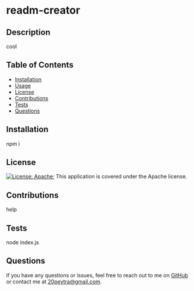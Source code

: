 
# readm-creator

## Description
cool

## Table of Contents 
* [Installation](#installation)
* [Usage](#usage)
* [License](#license)
* [Contributions](#contributions)
* [Tests](#tests)
* [Questions](#questions)
    
## Installation
npm i

## License
[![License: Apache](https://img.shields.io/badge/License-Apache-yellow.svg)](https://opensource.org/licenses/Apache);
This application is covered under the Apache license.

## Contributions
help

## Tests
node index.js

## Questions
If you have any questions or issues, feel free to reach out to me on [GitHub](https://github.com/pjt3232) or contact me at 20peytra@gmail.com.
